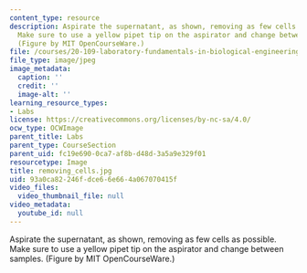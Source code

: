 ```yaml
---
content_type: resource
description: Aspirate the supernatant, as shown, removing as few cells as possible.
  Make sure to use a yellow pipet tip on the aspirator and change between samples.
  (Figure by MIT OpenCourseWare.)
file: /courses/20-109-laboratory-fundamentals-in-biological-engineering-fall-2007/93a0ca82246fdce66e664a067070415f_removing_cells.jpg
file_type: image/jpeg
image_metadata:
  caption: ''
  credit: ''
  image-alt: ''
learning_resource_types:
- Labs
license: https://creativecommons.org/licenses/by-nc-sa/4.0/
ocw_type: OCWImage
parent_title: Labs
parent_type: CourseSection
parent_uid: fc19e690-0ca7-af8b-d48d-3a5a9e329f01
resourcetype: Image
title: removing_cells.jpg
uid: 93a0ca82-246f-dce6-6e66-4a067070415f
video_files:
  video_thumbnail_file: null
video_metadata:
  youtube_id: null
---
```

Aspirate the supernatant, as shown, removing as few cells as possible. Make sure to use a yellow pipet tip on the aspirator and change between samples. (Figure by MIT OpenCourseWare.)